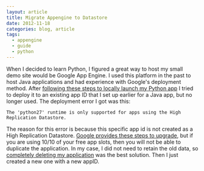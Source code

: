 ```yaml
---
layout: article
title: Migrate Appengine to Datastore
date: 2012-11-18
categories: blog, article
tags:
  - appengine
  - guide
  - python
---
```


When I decided to learn Python, I figured a great way to host my small demo site would be Google App Engine. I used this platform in the past to host Java applications and had experience with Google's deployment method. After [following these steps&nbsp;to locally launch my Python app](https://developers.google.com/appengine/docs/python/gettingstartedpython27/ "following these steps to locally launch my Python app")&nbsp;I tried to deploy it to an existing app ID that I set up earlier for a Java app, but no longer used. The deployment error I got was this:

```
The 'python27' runtime is only supported for apps using the High Replication Datastore.
```

The reason for this error is because this specific app id is not created as a High Replication Datastore. [Google provides these steps to upgrade](https://developers.google.com/appengine/docs/adminconsole/migration), but if you are using 10/10 of your free app slots, then you will not be able to duplicate the application. In my case, I did not need to retain the old data, so [completely deleting my application](https://developers.google.com/appengine/docs/adminconsole/applicationsettings#Disable_or_Delete_Your_Application) was the best solution. Then I just created a new one with a new appID.
